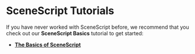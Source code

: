 # SceneScript Tutorials

If you have never worked with SceneScript before, we recommend that you check out our **SceneScript Basics** tutorial to get started:

* [**The Basics of SceneScript**](/scene/scenescript/tutorial/basics)

